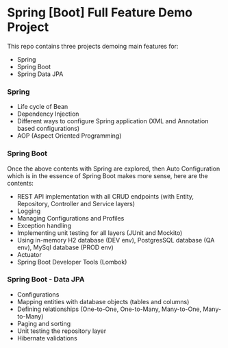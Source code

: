 # Spring [Boot] Full Feature Demo Project
This repo contains three projects demoing main features for:
- Spring
- Spring Boot
- Spring Data JPA

### Spring
- Life cycle of Bean
- Dependency Injection
- Different ways to configure Spring application (XML and Annotation based configurations)
- AOP (Aspect Oriented Programming)

### Spring Boot
Once the above contents with Spring are explored, then Auto Configuration which is in the essence of Spring Boot makes more sense, here are the contents:

- REST API implementation with all CRUD endpoints (with Entity, Repository, Controller and Service layers)
- Logging
- Managing Configurations and Profiles
- Exception handling
- Implementing unit testing for all layers (JUnit and Mockito)
- Using in-memory H2 database (DEV env), PostgresSQL database (QA env), MySql database (PROD env)
- Actuator
- Spring Boot Developer Tools (Lombok)

### Spring Boot - Data JPA
- Configurations
- Mapping entities with database objects (tables and columns)
- Defining relationships (One-to-One, One-to-Many, Many-to-One, Many-to-Many)
- Paging and sorting
- Unit testing the repository layer
- Hibernate validations

